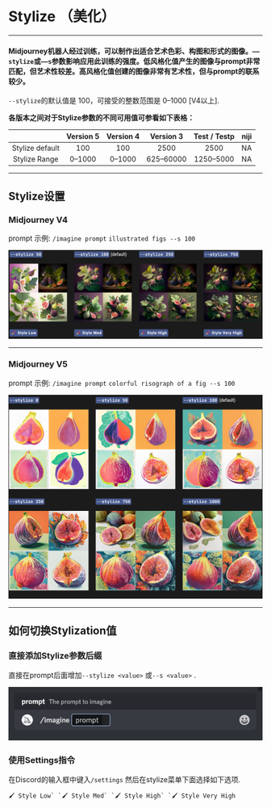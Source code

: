 # Stylize （美化）

------

#### Midjourney机器人经过训练，可以制作出适合艺术色彩、构图和形式的图像。`——stylize`或`——s`参数影响应用此训练的强度。低风格化值产生的图像与prompt非常匹配，但艺术性较差。高风格化值创建的图像非常有艺术性，但与prompt的联系较少。

`--stylize`的默认值是 100，可接受的整数范围是 0–1000 [V4以上].



**各版本之间对于Stylize参数的不同可用值可参看如下表格：**

|                 | Version 5 | Version 4 | Version 3 | Test / Testp | niji |
| :-------------: | :-------: | :-------: | :-------: | :----------: | :--: |
| Stylize default |    100    |    100    |   2500    |     2500     |  NA  |
|  Stylize Range  |  0–1000   |  0–1000   | 625–60000 |  1250–5000   |  NA  |



------

## Stylize设置

### Midjourney  V4

prompt 示例: `/imagine prompt` `illustrated figs --s 100`

![image-20230603185237995](../images/base/stylize/image-20230603185237995.png)

------

### Midjourney V5

prompt 示例: `/imagine prompt` `colorful risograph of a fig --s 100`

![image-20230603185334409](../images/base/stylize/image-20230603185334409.png)



------

## 如何切换Stylization值

### 直接添加Stylize参数后缀

直接在prompt后面增加`--stylize <value>` 或`--s <value>`  .

![Animated Gif showing how to use the Midjourney style parameter.](../images/base/stylize/MJ_Parameter_Style.gif)

### 使用Settings指令

在Discord的输入框中键入`/settings` 然后在stylize菜单下面选择如下选项.

```
🖌️ Style Low` `🖌️ Style Med` `🖌️ Style High` `🖌️ Style Very High
```